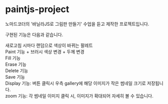 # paintjs-project

노마드코더의 '바닐라JS로 그림판 만들기' 수업을 듣고 제작한 프로젝트입니다.

구현된 기능은 다음과 같습니다.

새로고침 시마다 랜덤으로 색상이 바뀌는 팔레트<br>
Paint 기능 + 브러시 색상 변경 + 두께 변경<br>
Fill 기능<br>
Erase 기능<br>
Delete 기능<br>
Save 기능<br>
Display 기능: 버튼 클릭시 우측 gallery에 해당 이미지가 작은 썸네일 크기로 저장됩니다.<br>
zoom 기능: 각 썸네일 이미지 클릭 시, 이미지가 확대되어 자세히 볼 수 있습니다.
